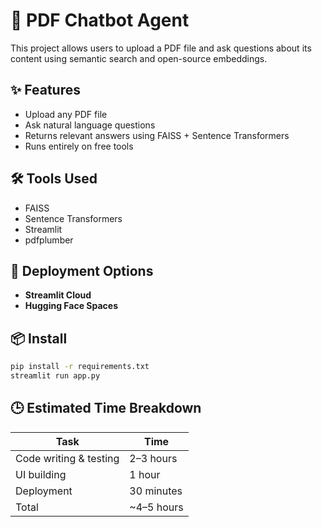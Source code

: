 # 🧾 PDF Chatbot Agent

This project allows users to upload a PDF file and ask questions about its content using semantic search and open-source embeddings.

## ✨ Features
- Upload any PDF file
- Ask natural language questions
- Returns relevant answers using FAISS + Sentence Transformers
- Runs entirely on free tools

## 🛠 Tools Used
- FAISS
- Sentence Transformers
- Streamlit
- pdfplumber

## 🚀 Deployment Options
- **Streamlit Cloud**
- **Hugging Face Spaces**

## 📦 Install
```bash
pip install -r requirements.txt
streamlit run app.py
```

## 🕒 Estimated Time Breakdown

| Task | Time |
|------|------|
| Code writing & testing | 2–3 hours |
| UI building | 1 hour |
| Deployment | 30 minutes |
| Total | ~4–5 hours |
